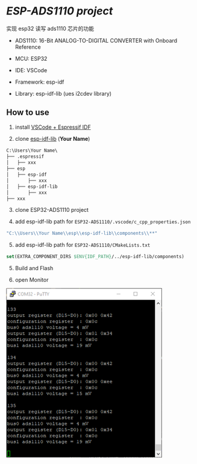 # _ESP-ADS1110 project_

实现 esp32 读写 ads1110 芯片的功能

* ADS1110: 16-Bit ANALOG-TO-DIGITAL CONVERTER with Onboard Reference

* MCU: ESP32

* IDE: VSCode

* Framework: esp-idf

* Library: esp-idf-lib (ues i2cdev library)

## How to use

1. install [VSCode + Espressif IDF](https://yyii.site/2022/05/02/ESP32-Window-VSCode)

2. clone [esp-idf-lib](https://github.com/UncleRus/esp-idf-lib)   (**Your Name**)

```
C:\Users\Your Name\
├── .espressif
│   ├── xxx
├── esp
│   ├── esp-idf
│       ├── xxx
│   ├── esp-idf-lib
│       ├── xxx
├── xxx
```

3. clone ESP32-ADS1110 project

4. add esp-idf-lib path for `ESP32-ADS1110/.vscode/c_cpp_properties.json`

```c
"C:\\Users\\Your Name\\esp\\esp-idf-lib\\components\\**"
```

5. add esp-idf-lib path for `ESP32-ADS1110/CMakeLists.txt`

```cmake
set(EXTRA_COMPONENT_DIRS $ENV{IDF_PATH}/../esp-idf-lib/components)
```

5. Build and Flash

6. open Monitor 

![Monitor](./doc/Monitor.png)



